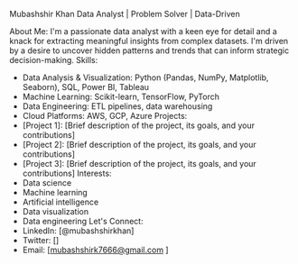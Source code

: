 
Mubashshir Khan
Data Analyst | Problem Solver | Data-Driven

About Me:
I'm a passionate data analyst with a keen eye for detail and a knack for extracting meaningful insights from complex datasets. I'm driven by a desire to uncover hidden patterns and trends that can inform strategic decision-making.
Skills:
 * Data Analysis & Visualization: Python (Pandas, NumPy, Matplotlib, Seaborn), SQL, Power BI, Tableau
 * Machine Learning: Scikit-learn, TensorFlow, PyTorch
 * Data Engineering: ETL pipelines, data warehousing
 * Cloud Platforms: AWS, GCP, Azure
Projects:
 * [Project 1]: [Brief description of the project, its goals, and your contributions]
 * [Project 2]: [Brief description of the project, its goals, and your contributions]
 * [Project 3]: [Brief description of the project, its goals, and your contributions]
Interests:
 * Data science
 * Machine learning
 * Artificial intelligence
 * Data visualization
 * Data engineering
Let's Connect:
 * LinkedIn: [@mubashshirkhan]
 * Twitter: []
 * Email: [mubashshirk7666@gmail.com ]

